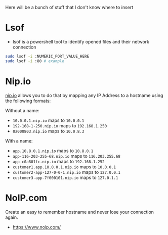 
Here will be a bunch of stuff that I don't know where to insert


# Lsof

- lsof is a powershell tool to identify opened files and their network connection

```bash
sudo lsof -i :NUMERIC_PORT_VALUE_HERE
sudo lsof -i :80 # example
```

# Nip.io

[nip.io](https://nip.io/) allows you to do that by mapping any IP Address to a hostname using the following formats:

Without a name:
- `10.0.0.1.nip.io` maps to `10.0.0.1`
- `192-168-1-250.nip.io` maps to `192.168.1.250`
- `0a000803.nip.io` maps to `10.0.8.3`

With a name:
- `app.10.8.0.1.nip.io` maps to `10.8.0.1`
- `app-116-203-255-68.nip.io` maps to `116.203.255.68`
- `app-c0a801fc.nip.io` maps to `192.168.1.252`
- `customer1.app.10.0.0.1.nip.io` maps to `10.0.0.1`
- `customer2-app-127-0-0-1.nip.io` maps to `127.0.0.1`
- `customer3-app-7f000101.nip.io` maps to `127.0.1.1`

# NoIP.com

Create an easy to remember hostname and never lose your connection again.

- https://www.noip.com/